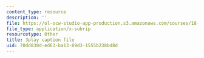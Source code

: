```yaml
---
content_type: resource
description: ''
file: https://ol-ocw-studio-app-production.s3.amazonaws.com/courses/18-03sc-differential-equations-fall-2011/70dd830ded63ba1389d31555b238bd8d_pGECDB15L9o.srt
file_type: application/x-subrip
resourcetype: Other
title: 3play caption file
uid: 70dd830d-ed63-ba13-89d3-1555b238bd8d
---
```

